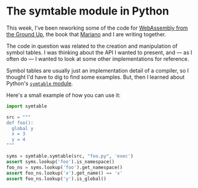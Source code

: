 # The symtable module in Python

This week, I've been reworking some of the code for [WebAssembly from the Ground Up](https://wasmgroundup.com), the book that [Mariano](https://marianoguerra.github.io/) and I are writing together.

The code in question was related to the creation and manipulation of symbol tables. I was thinking about the API I wanted to present, and — as I often do — I wanted to look at some other implementations for reference.

Symbol tables are usually just an implementation detail of a compiler, so I thought I'd have to dig to find some examples. But, then I learned about Python's [`symtable` module](https://docs.python.org/3/library/symtable.html).

Here's a small example of how you can use it:

```python
import symtable

src = """
def foo():
  global y
  x = 3
  y = 4
"""

syms = symtable.symtable(src, "foo.py", 'exec')
assert syms.lookup('foo').is_namespace()
foo_ns = syms.lookup('foo').get_namespace()
assert foo_ns.lookup('x').get_name() == 'x'
assert foo_ns.lookup('y').is_global()
```
